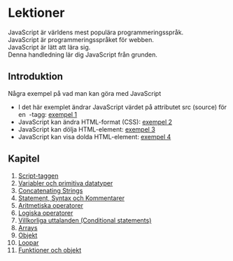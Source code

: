 # Lektioner

JavaScript är världens mest populära programmeringsspråk.  
JavaScript är programmeringsspråket för webben.  
JavaScript är lätt att lära sig.  
Denna handledning lär dig JavaScript från grunden.

## Introduktion

Några exempel på vad man kan göra med JavaScript

- I det här exemplet ändrar JavaScript värdet på attributet src (source) för en <img>
  -tagg: [exempel 1](script_tag/exempel/exempel1.html)
- JavaScript kan ändra HTML-format (CSS): [exempel 2](script_tag/exempel/exempel2.html)
- JavaScript kan dölja HTML-element: [exempel 3](script_tag/exempel/exempel3.html)
- JavaScript kan visa dolda HTML-element: [exempel 4](script_tag/exempel/exempel4.html)

## Kapitel

1. [Script-taggen](script_tag)
2. [Variabler och primitiva datatyper](variabler_och_datatyper)
3. [Concatenating Strings](concatenating_strings)
4. [Statement, Syntax och Kommentarer](statement_syntax_comments)
5. [Aritmetiska operatorer](aritmetiska_operatorer)
6. [Logiska operatorer](logical_operators)
7. [Villkorliga uttalanden (Conditional statements)](conditional_statements)
8. [Arrays](arrays)
9. [Objekt]()
10. [Loopar](loops)
11. [Funktioner och objekt](functions_and_objects)
